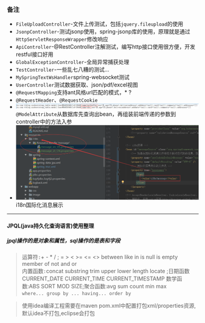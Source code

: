 ### 备注
* `FileUploadController`-文件上传测试，包括`jquery.fileupload`的使用
* `JsonpController`-测试jsonp使用，spring-jsonp库的使用，原理就是通过`HttpServletResponseWrapper`修改响应  
* `ApiController`-@RestController注解测试，编写http接口使用很方便，开发restful接口好用  
* `GlobalExceptionController`-全局异常捕获处理  
* `TestController`-一些乱七八糟的测试...  
* `MySpringTextWsHandler`spring-websocket测试  
* `UserController`测试数据获取、json/pdf/excel视图  
* `@RequestMapping`支持ant风格url匹配的模式，* ?  
* `@RequestHeader`、`@RequestCookie`   
* ![@ModelAttribute](../../../src/main/webapp/image/modelattribute.png)  
`@ModelAttribute`从数据库先查询出bean，再组装前端传递的参数到controller中的方法入参
* ![@ModelAttribute](../../../src/main/webapp/image/i18.png)  
i18n国际化消息展示

---
#### JPQL(java持久化查询语言)使用整理
##### jpql操作的是对象和属性，sql操作的是表和字段
> 运算符`:`+ - *  / ; = > < >= <= <> between like in is null is empty member of not and or  
> 内置函数`:`concat substring trim upper lower length locate ;日期函数CURRENT_DATE CURRENT_TIME CURRENT_TIMESTAMP
数学函数:ABS SORT MOD SIZE;聚合函数:avg sum count min max  
> `where... group by ... having... order by `

> 使用idea编译工程需要在maven pom.xml中配置打包xml/properties资源,默认idea不打包,eclipse会打包